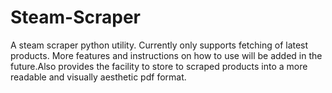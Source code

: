 # Steam-Scraper
A steam scraper python utility. Currently only supports fetching of latest products. More features and instructions on how to use will be added in the future.Also provides the facility to store to scraped products into a more readable and visually aesthetic pdf format.


